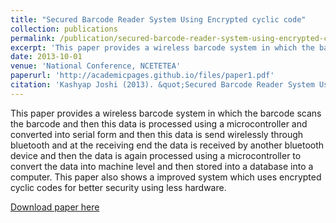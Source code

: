 ```yaml
---
title: "Secured Barcode Reader System Using Encrypted cyclic code"
collection: publications
permalink: /publication/secured-barcode-reader-system-using-encrypted-cyclic-code
excerpt: 'This paper provides a wireless barcode system in which the barcode scans the barcode and then this data is processed using a microcontroller and converted into serial form and then this data is send wirelessly through bluetooth and at the receiving end the data is received by another bluetooth device and then the data is again processed using a microcontroller to convert the data into machine level and then stored into a database into a computer. This paper also shows a improved system which uses encrypted cyclic codes for better security using less hardware.'
date: 2013-10-01
venue: 'National Conference, NCETETEA'
paperurl: 'http://academicpages.github.io/files/paper1.pdf'
citation: 'Kashyap Joshi (2013). &quot;Secured Barcode Reader System Using Encrypted cyclic code.&quot; <i>National Conference, NCETETEA</i>'
---
```

This paper provides a wireless barcode system in which the barcode scans the barcode and then this data is processed using a microcontroller and converted into serial form and then this data is send wirelessly through bluetooth and at the receiving end the data is received by another bluetooth device and then the data is again processed using a microcontroller to convert the data into machine level and then stored into a database into a computer. This paper also shows a improved system which uses encrypted cyclic codes for better security using less hardware.

[Download paper here](http://academicpages.github.io/files/paper1.pdf)